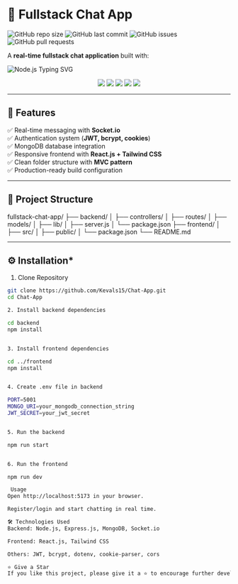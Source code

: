 # 💬 Fullstack Chat App

![GitHub repo size](https://img.shields.io/github/repo-size/Kevals15/Chat-App?color=blue&style=flat-square)
![GitHub last commit](https://img.shields.io/github/last-commit/Kevals15/Chat-App?color=green&style=flat-square)
![GitHub issues](https://img.shields.io/github/issues/Kevals15/Chat-App?style=flat-square)
![GitHub pull requests](https://img.shields.io/github/issues-pr/Kevals15/Chat-App?style=flat-square)

A **real-time fullstack chat application** built with:

<div align="center">
<p align="left">
  <img src="https://readme-typing-svg.herokuapp.com?font=Fira+Code&size=22&pause=1000&color=34D058&width=300&lines=Built+with+Node.js+💚" alt="Node.js Typing SVG" />
</p>
<img src="https://img.shields.io/badge/Express.js-000000?style=for-the-badge&logo=express&logoColor=white" />
<img src="https://img.shields.io/badge/MongoDB-4EA94B?style=for-the-badge&logo=mongodb&logoColor=white" />
<img src="https://img.shields.io/badge/Socket.io-010101?style=for-the-badge&logo=socketdotio&logoColor=white" />
<img src="https://img.shields.io/badge/React.js-61DAFB?style=for-the-badge&logo=react&logoColor=black" />
<img src="https://img.shields.io/badge/Tailwind CSS-06B6D4?style=for-the-badge&logo=tailwindcss&logoColor=white" />

</div>

---

## 🚀 **Features**

✅ Real-time messaging with **Socket.io**  
✅ Authentication system (**JWT, bcrypt, cookies**)  
✅ MongoDB database integration  
✅ Responsive frontend with **React.js + Tailwind CSS**  
✅ Clean folder structure with **MVC pattern**  
✅ Production-ready build configuration

---

## 📁 **Project Structure**

fullstack-chat-app/
├── backend/
│ ├── controllers/
│ ├── routes/
│ ├── models/
│ ├── lib/
│ ├── server.js
│ └── package.json
├── frontend/
│ ├── src/
│ ├── public/
│ └── package.json
└── README.md


---

## ⚙️ **Installation***

1. Clone Repository

```bash
git clone https://github.com/Kevals15/Chat-App.git
cd Chat-App

2. Install backend dependencies

cd backend
npm install


3. Install frontend dependencies

cd ../frontend
npm install


4. Create .env file in backend

PORT=5001
MONGO_URI=your_mongodb_connection_string
JWT_SECRET=your_jwt_secret


5. Run the backend

npm run start


6. Run the frontend

npm run dev

 Usage
Open http://localhost:5173 in your browser.

Register/login and start chatting in real time.

🛠️ Technologies Used
Backend: Node.js, Express.js, MongoDB, Socket.io

Frontend: React.js, Tailwind CSS

Others: JWT, bcrypt, dotenv, cookie-parser, cors

⭐ Give a Star
If you like this project, please give it a ⭐ to encourage further development!